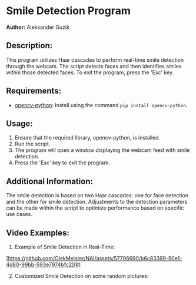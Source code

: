 # Smile Detection Program

**Author:** Aleksander Guzik

## Description:

This program utilizes Haar cascades to perform real-time smile detection through the webcam. The script detects faces and then identifies smiles within those detected faces. To exit the program, press the 'Esc' key.

## Requirements:

- [opencv-python](https://pypi.org/project/opencv-python/): Install using the command `pip install opencv-python`.

## Usage:

1. Ensure that the required library, opencv-python, is installed.
2. Run the script.
3. The program will open a window displaying the webcam feed with smile detection.
4. Press the 'Esc' key to exit the program.

## Additional Information:

The smile detection is based on two Haar cascades: one for face detection and the other for smile detection. Adjustments to the detection parameters can be made within the script to optimize performance based on specific use cases.

## Video Examples:

1. Example of Smile Detection in Real-Time:
   
[https://github.com/OlekMeister/NAI/assets/57796690/b6c83399-90e1-4d80-99bb-593e7974bfc2](#)


2. Customized Smile Detection on some random pictures:
  
